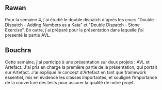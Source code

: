 ## Rawan 
Pour la semaine 4, j'ai étudié le double dispatch d'après les cours "Double Dispatch - Adding Numbers as a Kata" et "Double Dispatch - Stone Exercise".
En outre, j'ai préparé pour la présentation dans laquelle j'ai presenté la partie AVL.

## Bouchra
Cette semaine, j'ai participé à une présentation sur deux projets : AVL et Artefact. 
J'ai pris en charge la première partie de la présentation, qui portait sur Artefact. 
J'ai expliqué le concept d'Artefact en tant que framework essentiel, mis en évidence les classes importantes, et souligné l'importance de la couverture des tests pour assurer la qualité de notre projet.
